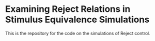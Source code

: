 # Examining Reject Relations in Stimulus Equivalence Simulations
This is the repository for the code on the simulations of Reject control.
